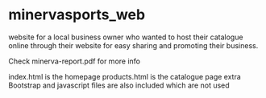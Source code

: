 # minervasports_web
website for a local business owner who wanted to host their catalogue online through their website for easy sharing and promoting their business.

Check minerva-report.pdf for more info

index.html is the homepage
products.html is the catalogue page
extra Bootstrap and javascript files are also included which are not used
